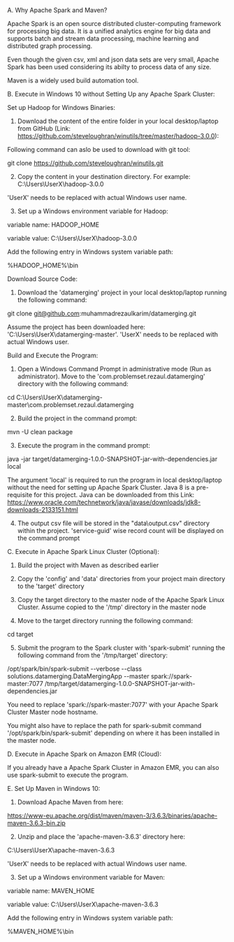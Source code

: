 
A. Why Apache Spark and Maven?

Apache Spark is an open source distributed cluster-computing framework for processing big data. It is a unified analytics engine for big data and supports batch and stream data processing, machine learning and distributed graph processing. 

Even though the given csv, xml and json data sets are very small, Apache Spark has been used considering its abilty to process data of any size.

Maven is a widely used build automation tool.

B. Execute in Windows 10 without Setting Up any Apache Spark Cluster:

Set up Hadoop for Windows Binaries:

1. Download the content of the entire folder in your local desktop/laptop from GitHub (Link: https://github.com/steveloughran/winutils/tree/master/hadoop-3.0.0):

Following command can aslo be used to download with git tool:

git clone https://github.com/steveloughran/winutils.git


2. Copy the content in your destination directory. For example: C:\Users\UserX\hadoop-3.0.0

'UserX' needs to be replaced with actual Windows user name.

3. Set up a Windows environment variable for Hadoop:

variable name: HADOOP_HOME

variable value: C:\Users\UserX\hadoop-3.0.0

Add the following entry in Windows system variable path:

%HADOOP_HOME%\bin


Download Source Code:

1. Download the 'datamerging' project in your local desktop/laptop running the following command:

git clone git@github.com:muhammadrezaulkarim/datamerging.git

Assume the project has been downloaded here: 'C:\Users\UserX\datamerging-master'. 'UserX' needs to be replaced with actual Windows user.


Build and Execute the Program:

1. Open a Windows Command Prompt in administrative mode (Run as administrator). Move to the 'com.problemset.rezaul.datamerging' directory with the following command:

cd C:\Users\UserX\datamerging-master\com.problemset.rezaul.datamerging


2. Build the project in the command prompt:

mvn -U clean package

3. Execute the program in the command prompt:

java -jar target/datamerging-1.0.0-SNAPSHOT-jar-with-dependencies.jar local

The argument 'local' is required to run the program in local desktop/laptop without the need for setting up Apache Spark Cluster. Java 8 is a pre-requisite for this project. Java can be downloaded from this Link: https://www.oracle.com/technetwork/java/javase/downloads/jdk8-downloads-2133151.html

4. The output csv file will be stored in the "data\output.csv" directory within the project. 'service-guid' wise record count will be displayed on the command prompt


C. Execute in Apache Spark Linux Cluster (Optional):

1. Build the project with Maven as described earlier

2. Copy the 'config' and 'data' directories from your project main directory to the 'target' directory

3. Copy the target directory to the master node of the Apache Spark Linux Cluster. Assume copied to the '/tmp' directory in the master node

4. Move to the target directory running the following command:

cd target

5. Submit the program to the Spark cluster with 'spark-submit' running the following command from the '/tmp/target' directory:

/opt/spark/bin/spark-submit --verbose --class solutions.datamerging.DataMergingApp --master spark://spark-master:7077 /tmp/target/datamerging-1.0.0-SNAPSHOT-jar-with-dependencies.jar

You need to replace 'spark://spark-master:7077' with your Apache Spark Cluster Master node hostname. 

You might also have to replace the path for spark-submit command '/opt/spark/bin/spark-submit' depending on where it has been installed in the master node.


D. Execute in Apache Spark on Amazon EMR (Cloud):

If you already have a Apache Spark Cluster in Amazon EMR, you can also use spark-submit to execute the program.


E. Set Up Maven in Windows 10:

1. Download Apache Maven from here:

https://www-eu.apache.org/dist/maven/maven-3/3.6.3/binaries/apache-maven-3.6.3-bin.zip

2. Unzip and place the 'apache-maven-3.6.3' directory here:

C:\Users\UserX\apache-maven-3.6.3

'UserX' needs to be replaced with actual Windows user name.

3. Set up a Windows environment variable for Maven:

variable name: MAVEN_HOME

variable value: C:\Users\UserX\apache-maven-3.6.3

Add the following entry in Windows system variable path:

%MAVEN_HOME%\bin
